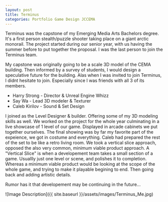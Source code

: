 ```yaml
---
layout: post
title: Terminus
categories: Portfolio Game Design JCCEMA
---
```


Terminus was the capstone of my Emerging Media Arts Bachelors degree. It's a first person stealth/puzzle shooter taking place on a giant arctic monorail. The project started during our senior year, with us having the summer before to put together the proposal.
I was the last person to join the Terminus team. 

My capstone was originally going to be a scale 3D model of the CEMA building. Then informed by a survey of students, I would design a speculative future for the building. Alas when I was invited to join Terminus, I didnt hesitate to join. Especially since I was friends with all 3 of its members. 

 - Harry Strong  - Director & Unreal Engine Whizz
 - Say Wa        - Lead 3D modeler & Texturer
 - Caleb Kirilov - Sound & Set Design

I joined as the Level Designer & builder. Offering some of my 3D modeling skills as well.
We worked on the project for the whole year culminating in a live showcase of 1 level of our game. Displayed in arcade cabinets we put together ourselves. The final showing was by far my favorite part of the expeience, we got in costume and everything. Caleb had prepared the rest of the set to be like a retro living room. 
We took a vertical slice approach, opposed the also very common, minimum viable product approach. A "Vertical Slice" is when a developement team takes a small section of a game. Usuallly just one level or scene, and polishes it to completion.
Whereas a minimum viable product would be looking at the scope of the whole game, and trying to make it playable begining to end. Then going back and adding artistic details.

Rumor has it that developement may be continuing in the future...

![Image Description]({{ site.baseurl }}/assets/images/Terminus_Me.jpg)
